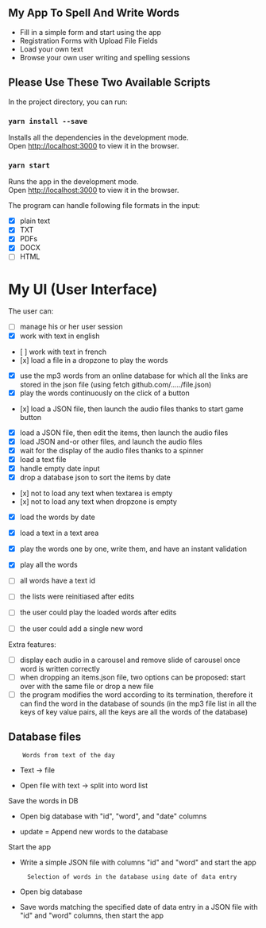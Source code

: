 ## My App To Spell And Write Words 

- Fill in a simple form and start using the app
- Registration Forms with Upload File Fields
- Load your own text
- Browse your own user writing and spelling sessions

## Please Use These Two Available Scripts

In the project directory, you can run:

### `yarn install --save`

Installs all the dependencies in the development mode.<br>
Open [http://localhost:3000](http://localhost:3000) to view it in the browser.

### `yarn start`

Runs the app in the development mode.<br>
Open [http://localhost:3000](http://localhost:3000) to view it in the browser.

The program can handle following file formats in the input:

- [x] plain text
- [x] TXT
- [x] PDFs 
- [x] DOCX
- [ ] HTML

# My UI (User Interface)

The user can: 

- [ ] manage his or her user session 
- [x] work with text in english
- [ ] work with text in french 
- [x] load a file in a dropzone to play the words
- [x] use the mp3 words from an online database for which all the links are stored in the json file (using fetch github.com/...../file.json)
- [x] play the words continuously on the click of a button
- [x] load a JSON file, then launch the audio files thanks to start game button
- [x] load a JSON file, then edit the items, then launch the audio files
- [x] load JSON and-or other files, and launch the audio files
- [x] wait for the display of the audio files thanks to a spinner 
- [x] load a text file
- [x] handle empty date input
- [x] drop a database json to sort the items by date
- [x] not to load any text when textarea is empty
- [x] not to load any text when dropzone is empty
- [x] load the words by date
- [x] load a text in a text area
- [x] play the words one by one, write them, and have an instant validation
- [x] play all the words

- [ ] all words have a text id
- [ ] the lists were reinitiased after edits
- [ ] the user could play the loaded words after edits
- [ ] the user could add a single new word

Extra features:
- [ ] display each audio in a carousel and remove slide of carousel once word is written correctly
- [ ] when dropping an items.json file, two options can be proposed: start over with the same file or drop a new file
- [ ] the program modifies the word according to its termination, therefore it can find the word in the database of sounds (in the mp3 file list in all the keys of key value pairs, all the keys are all the words of the database)

## Database files

        Words from text of the day 

- Text -> file

- Open file with text -> split into word list

Save the words in DB
    
- Open big database with "id", "word", and "date" columns

- update = Append new words to the database

Start the app

- Write a simple JSON file with columns "id" and "word" and start the app 

        Selection of words in the database using date of data entry

- Open big database 

- Save words matching the specified date of data entry in a JSON file with "id" and "word" columns, then start the app
